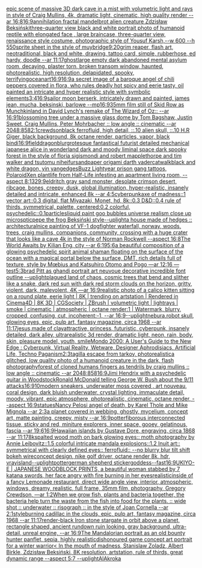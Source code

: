 [epic scene of massive 3D dark cave in a mist with volumetric light and rays in style of Craig Mullins, 4k, dramatic light, cinematic, high quality render --ar 16:8](https://www.ebank.nz/aiartgenerator?category=epic%20scene%20of%20massive%203D%20dark%20cave%20in%20a%20mist%20with%20volumetric%20light%20and%20rays%20in%20style%20of%20Craig%20Mullins%2C%204k%2C%20dramatic%20light%2C%20cinematic%2C%20high%20quality%20render%20--ar%2016%3A8)[16:9](https://www.ebank.nz/aiartgenerator?category=16%3A9)[annihilation fractal mandelbrot alien creature Zdzisław Beksiński](https://www.ebank.nz/aiartgenerator?category=annihilation%20fractal%20mandelbrot%20alien%20creature%20Zdzis%C5%82aw%20Beksi%C5%84ski)[](https://www.ebank.nz/aiartgenerator?category=)[three-quarter view black and white portrait photo of humanoid reptile with elongated face , large braincase, three-quarter view, renaissance style costume, photographic style of Yousuf Karsh,--w 600 --h 550](https://www.ebank.nz/aiartgenerator?category=three-quarter%20view%20black%20and%20white%20portrait%20photo%20of%20humanoid%20reptile%20with%20elongated%20face%20%2C%20large%20braincase%2C%20three-quarter%20view%2C%20renaissance%20style%20costume%2C%20photographic%20style%20of%20Yousuf%20Karsh%2C--w%20600%20--h%20550)[sprite sheet in the style of muybridge](https://www.ebank.nz/aiartgenerator?category=sprite%20sheet%20in%20the%20style%20of%20muybridge)[9:20](https://www.ebank.nz/aiartgenerator?category=9%3A20)[grim reaper, flash art, neotraditional, black and white, drawing, tattoo card, simple, rubberhose, ed hardy, doodle --ar 11:17](https://www.ebank.nz/aiartgenerator?category=grim%20reaper%2C%20flash%20art%2C%20neotraditional%2C%20black%20and%20white%2C%20drawing%2C%20tattoo%20card%2C%20simple%2C%20rubberhose%2C%20ed%20hardy%2C%20doodle%20--ar%2011%3A17)[ghost](https://www.ebank.nz/aiartgenerator?category=ghost)[large empty dark abandoned mental asylum room, decaying, plaster torn, broken transom window, haunted,  photorealistic, high resolution, delapidated, spooky, terrifying](https://www.ebank.nz/aiartgenerator?category=large%20empty%20dark%20abandoned%20mental%20asylum%20room%2C%20decaying%2C%20plaster%20torn%2C%20broken%20transom%20window%2C%20haunted%2C%20%20photorealistic%2C%20high%20resolution%2C%20delapidated%2C%20spooky%2C%20terrifying)[ocean](https://www.ebank.nz/aiartgenerator?category=ocean)[art](https://www.ebank.nz/aiartgenerator?category=art)[16:9](https://www.ebank.nz/aiartgenerator?category=16%3A9)[16:9](https://www.ebank.nz/aiartgenerator?category=16%3A9)[a secret image of a baroque angel of chili peppers covered in flora, who rules deadly  hot spicy and eerie tasty, oil painted an intricate and hyper realistic style with symbolic elements](https://www.ebank.nz/aiartgenerator?category=a%20secret%20image%20of%20a%20baroque%20angel%20of%20chili%20peppers%20covered%20in%20flora%2C%20who%20rules%20deadly%20%20hot%20spicy%20and%20eerie%20tasty%2C%20oil%20painted%20an%20intricate%20and%20hyper%20realistic%20style%20with%20symbolic%20elements)[3:4](https://www.ebank.nz/aiartgenerator?category=3%3A4)[16:9](https://www.ebank.nz/aiartgenerator?category=16%3A9)[sailor moon berserk, intricately drawn and painted, james jean, mucha, beksinski, barlowe --mp](https://www.ebank.nz/aiartgenerator?category=sailor%20moon%20berserk%2C%20intricately%20drawn%20and%20painted%2C%20james%20jean%2C%20mucha%2C%20beksinski%2C%20barlowe%20--mp)[16:9](https://www.ebank.nz/aiartgenerator?category=16%3A9)[35mm film still of Skid Row as Munchkinland in David Lynch's remake of The Wizard of Oz:: --ar 16:9](https://www.ebank.nz/aiartgenerator?category=35mm%20film%20still%20of%20Skid%20Row%20as%20Munchkinland%20in%20David%20Lynch%27s%20remake%20of%20The%20Wizard%20of%20Oz%3A%3A%20--ar%2016%3A9)[1](https://www.ebank.nz/aiartgenerator?category=1)[blossoming tree under a massive glass dome by Tom Bagshaw, Justin Sweet, Craig Mullins, Peter Mohrbacher :: low angle :: cinematic --ar 2048:858](https://www.ebank.nz/aiartgenerator?category=blossoming%20tree%20under%20a%20massive%20glass%20dome%20by%20Tom%20Bagshaw%2C%20Justin%20Sweet%2C%20Craig%20Mullins%2C%20Peter%20Mohrbacher%20%3A%3A%20low%20angle%20%3A%3A%20cinematic%20--ar%202048%3A858)[2:1](https://www.ebank.nz/aiartgenerator?category=2%3A1)[crewdson](https://www.ebank.nz/aiartgenerator?category=crewdson)[black ferrofluid, high detail, ::.10 alien skull, ::.10 H.R Giger, black background, 8k octane render, particles, vapor, black bindi](https://www.ebank.nz/aiartgenerator?category=black%20ferrofluid%2C%20high%20detail%2C%20%3A%3A.10%20alien%20skull%2C%20%3A%3A.10%20H.R%20Giger%2C%20black%20background%2C%208k%20octane%20render%2C%20particles%2C%20vapor%2C%20black%20bindi)[16:9](https://www.ebank.nz/aiartgenerator?category=16%3A9)[field](https://www.ebank.nz/aiartgenerator?category=field)[dragon](https://www.ebank.nz/aiartgenerator?category=dragon)[blur](https://www.ebank.nz/aiartgenerator?category=blur)[grotesque fantastical futurist detailed mechanical japanese alice in wonderland dark and moody liminal space dark spooky forest in the style of floria sigismondi and robert mapplethorpe and tim walker and tsutomu nihei](https://www.ebank.nz/aiartgenerator?category=grotesque%20fantastical%20futurist%20detailed%20mechanical%20japanese%20alice%20in%20wonderland%20dark%20and%20moody%20liminal%20space%20dark%20spooky%20forest%20in%20the%20style%20of%20floria%20sigismondi%20and%20robert%20mapplethorpe%20and%20tim%20walker%20and%20tsutomu%20nihei)[fur](https://www.ebank.nz/aiartgenerator?category=fur)[sandpaper origami darth vader](https://www.ebank.nz/aiartgenerator?category=sandpaper%20origami%20darth%20vader)[catwalk](https://www.ebank.nz/aiartgenerator?category=catwalk)[black and white dragon, yin yang](https://www.ebank.nz/aiartgenerator?category=black%20and%20white%20dragon%2C%20yin%20yang)[edges](https://www.ebank.nz/aiartgenerator?category=edges)[Buzz Lightyear prison gang tattoos, Polaroid](https://www.ebank.nz/aiartgenerator?category=Buzz%20Lightyear%20prison%20gang%20tattoos%2C%20Polaroid)[Xen plantlife from Half-Life infesting an apartment living room, --aspect 8:13](https://www.ebank.nz/aiartgenerator?category=Xen%20plantlife%20from%20Half-Life%20infesting%20an%20apartment%20living%20room%2C%20--aspect%208%3A13)[29:9](https://www.ebank.nz/aiartgenerator?category=29%3A9)[eldritch gray sand monster, desolate crimson desert, ribcage, bones, creepy, dusk, global illumination, hyper-realistic, insanely detailed and intricate, enhanced 8k --ar 4:5](https://www.ebank.nz/aiartgenerator?category=eldritch%20gray%20sand%20monster%2C%20desolate%20crimson%20desert%2C%20ribcage%2C%20bones%2C%20creepy%2C%20dusk%2C%20global%20illumination%2C%20hyper-realistic%2C%20insanely%20detailed%20and%20intricate%2C%20enhanced%208k%20--ar%204%3A5)[cyberpunk](https://www.ebank.nz/aiartgenerator?category=cyberpunk)[axe of madness::1 vector art::0.3 digital, flat Miyazaki, Monet, hd, 8k::0.3 D&D::0.4 rule of thirds, symmetrical, palette, centered:0.2 colorful, psychedelic::0.1](https://www.ebank.nz/aiartgenerator?category=axe%20of%20madness%3A%3A1%20vector%20art%3A%3A0.3%20digital%2C%20flat%20Miyazaki%2C%20Monet%2C%20hd%2C%208k%3A%3A0.3%20D%26D%3A%3A0.4%20rule%20of%20thirds%2C%20symmetrical%2C%20palette%2C%20centered%3A0.2%20colorful%2C%20psychedelic%3A%3A0.1)[particles](https://www.ebank.nz/aiartgenerator?category=particles)[liquid paint goo bubbles universe realism close up microsptic](https://www.ebank.nz/aiartgenerator?category=liquid%20paint%20goo%20bubbles%20universe%20realism%20close%20up%20microsptic)[pepe the frog Beksiński style](https://www.ebank.nz/aiartgenerator?category=pepe%20the%20frog%20Beksi%C5%84ski%20style)[--uplight](https://www.ebank.nz/aiartgenerator?category=--uplight)[a house made of hedges :: architectural](https://www.ebank.nz/aiartgenerator?category=a%20house%20made%20of%20hedges%20%3A%3A%20architectural)[nice painting of VF-1 dogfighter waterfall, norway, woods, trees, craig mullins,  companions, community, crossing with a huge crater that looks like a cave 4k in the style of Norman Rockwell --aspect 16:8](https://www.ebank.nz/aiartgenerator?category=nice%20painting%20of%20VF-1%20dogfighter%20waterfall%2C%20norway%2C%20woods%2C%20trees%2C%20craig%20mullins%2C%20%20companions%2C%20community%2C%20crossing%20with%20a%20huge%20crater%20that%20looks%20like%20a%20cave%204k%20in%20the%20style%20of%20Norman%20Rockwell%20--aspect%2016%3A8)[The World Awaits by Kilian Eng, city --ar 6:19](https://www.ebank.nz/aiartgenerator?category=The%20World%20Awaits%20by%20Kilian%20Eng%2C%20city%20--ar%206%3A19)[5:6](https://www.ebank.nz/aiartgenerator?category=5%3A6)[a beautiful composition of a glowing psychedelic spirit animal shaman floating on the surface of the ocean with a magical portal below the surface, DMT,  rich details full of texture, style by Mœbius and Katsuhiro Otomo and Pogo —ar 12:16 —test](https://www.ebank.nz/aiartgenerator?category=a%20beautiful%20composition%20of%20a%20glowing%20psychedelic%20spirit%20animal%20shaman%20floating%20on%20the%20surface%20of%20the%20ocean%20with%20a%20magical%20portal%20below%20the%20surface%2C%20DMT%2C%20%20rich%20details%20full%20of%20texture%2C%20style%20by%20M%C5%93bius%20and%20Katsuhiro%20Otomo%20and%20Pogo%20%E2%80%94ar%2012%3A16%20%E2%80%94test)[5:3](https://www.ebank.nz/aiartgenerator?category=5%3A3)[brad Pitt as ghandi portrait art neuvoue decorative incredible font outline --uplight](https://www.ebank.nz/aiartgenerator?category=brad%20Pitt%20as%20ghandi%20portrait%20art%20neuvoue%20decorative%20incredible%20font%20outline%20--uplight)[plagued land of chaos, cosmic trees that bend and slither like a snake, dark red sun with dark red storm clouds on the horizon, gritty, violent, dark, malevolent, 4K —ar 16:9](https://www.ebank.nz/aiartgenerator?category=plagued%20land%20of%20chaos%2C%20cosmic%20trees%20that%20bend%20and%20slither%20like%20a%20snake%2C%20dark%20red%20sun%20with%20dark%20red%20storm%20clouds%20on%20the%20horizon%2C%20gritty%2C%20violent%2C%20dark%2C%20malevolent%2C%204K%20%E2%80%94ar%2016%3A9)[realistic photo of a calico kitten sitting on a round plate, eerie light | 8K | trending on artstation | Rendered in Cinema4D | 8K 3D | CGSociety | ZBrush | volumetric light | lightrays | smoke | cinematic | atmospheric | octane render:1 | Watermark, blurry, cropped, confusing, cut, incoherent:-1, --ar 16:9](https://www.ebank.nz/aiartgenerator?category=realistic%20photo%20of%20a%20calico%20kitten%20sitting%20on%20a%20round%20plate%2C%20eerie%20light%20%7C%208K%20%7C%20trending%20on%20artstation%20%7C%20Rendered%20in%20Cinema4D%20%7C%208K%203D%20%7C%20CGSociety%20%7C%20ZBrush%20%7C%20volumetric%20light%20%7C%20lightrays%20%7C%20smoke%20%7C%20cinematic%20%7C%20atmospheric%20%7C%20octane%20render%3A1%20%7C%20Watermark%2C%20blurry%2C%20cropped%2C%20confusing%2C%20cut%2C%20incoherent%3A-1%2C%20--ar%2016%3A9)[--uplight](https://www.ebank.nz/aiartgenerator?category=--uplight)[nebura,](https://www.ebank.nz/aiartgenerator?category=nebura%2C)[robot skull, glowing eyes, epic, pulp art, fantasy magazine, circa 1968 --ar 11:17](https://www.ebank.nz/aiartgenerator?category=robot%20skull%2C%20glowing%20eyes%2C%20epic%2C%20pulp%20art%2C%20fantasy%20magazine%2C%20circa%201968%20--ar%2011%3A17)[jesus,made of clay](https://www.ebank.nz/aiartgenerator?category=jesus%2Cmade%20of%20clay)[attractive, princess, futuristic, cyberpunk, insanely detailed, dark alley, ultrarealistic 3d render, dramatic light, neon, rain, body, skin, pleasure model, youth, smile](https://www.ebank.nz/aiartgenerator?category=attractive%2C%20princess%2C%20futuristic%2C%20cyberpunk%2C%20insanely%20detailed%2C%20dark%20alley%2C%20ultrarealistic%203d%20render%2C%20dramatic%20light%2C%20neon%2C%20rain%2C%20body%2C%20skin%2C%20pleasure%20model%2C%20youth%2C%20smile)[Mondo 2000: A User's Guide to the New Edge : Cyberpunk, Virtual Reality, Wetware, Designer Aphrodisiacs, Artificial Life, Techno Paganism](https://www.ebank.nz/aiartgenerator?category=Mondo%202000%3A%20A%20User%27s%20Guide%20to%20the%20New%20Edge%20%3A%20Cyberpunk%2C%20Virtual%20Reality%2C%20Wetware%2C%20Designer%20Aphrodisiacs%2C%20Artificial%20Life%2C%20Techno%20Paganism)[2:3](https://www.ebank.nz/aiartgenerator?category=2%3A3)[tagilla escape from tarkov, photorealistic](https://www.ebank.nz/aiartgenerator?category=tagilla%20escape%20from%20tarkov%2C%20photorealistic)[a glitched, low quality photo of a humanoid creature in the dark, flash photography](https://www.ebank.nz/aiartgenerator?category=a%20glitched%2C%20low%20quality%20photo%20of%20a%20humanoid%20creature%20in%20the%20dark%2C%20flash%20photography)[forest of cloned humans fingers as tendrils by craig mullins :: low angle :: cinematic --ar 2048:858](https://www.ebank.nz/aiartgenerator?category=forest%20of%20cloned%20humans%20fingers%20as%20tendrils%20by%20craig%20mullins%20%3A%3A%20low%20angle%20%3A%3A%20cinematic%20--ar%202048%3A858)[16:9](https://www.ebank.nz/aiartgenerator?category=16%3A9)[Jimi Hendrix with a psychedelic guitar in Woodstock](https://www.ebank.nz/aiartgenerator?category=Jimi%20Hendrix%20with%20a%20psychedelic%20guitar%20in%20Woodstock)[Ronald McDonald telling George W. Bush about the 9/11 attacks](https://www.ebank.nz/aiartgenerator?category=Ronald%20McDonald%20telling%20George%20W.%20Bush%20about%20the%209/11%20attacks)[16:9](https://www.ebank.nz/aiartgenerator?category=16%3A9)[10](https://www.ebank.nz/aiartgenerator?category=10)[modern sneakers, underwater moss covered , art nouveau, coral design, dark bluish underwater, crystal lighting, immaculate detail, moody, vibrant, epic atmosphere, photorealistic, cinematic, octane render, --aspect 16:9](https://www.ebank.nz/aiartgenerator?category=modern%20sneakers%2C%20underwater%20moss%20covered%20%2C%20art%20nouveau%2C%20coral%20design%2C%20dark%20bluish%20underwater%2C%20crystal%20lighting%2C%20immaculate%20detail%2C%20moody%2C%20vibrant%2C%20epic%20atmosphere%2C%20photorealistic%2C%20cinematic%2C%20octane%20render%2C%20--aspect%2016%3A9)[statues](https://www.ebank.nz/aiartgenerator?category=statues)[Nancy Pelosi angel of death, by Karel Thole and Mike Mignola --ar 2:3](https://www.ebank.nz/aiartgenerator?category=Nancy%20Pelosi%20angel%20of%20death%2C%20by%20Karel%20Thole%20and%20Mike%20Mignola%20--ar%202%3A3)[a planet covered in webbing, ghostly, mycelium, concept art, matte painting, creepy, misty --ar 16:9](https://www.ebank.nz/aiartgenerator?category=a%20planet%20covered%20in%20webbing%2C%20ghostly%2C%20mycelium%2C%20concept%20art%2C%20matte%20painting%2C%20creepy%2C%20misty%20--ar%2016%3A9)[potter](https://www.ebank.nz/aiartgenerator?category=potter)[fiborous interconnected tissue, sticky and red, miniture explorers, inner space, gooey, gelatinous, fascia --ar 19:6](https://www.ebank.nz/aiartgenerator?category=fiborous%20interconnected%20tissue%2C%20sticky%20and%20red%2C%20miniture%20explorers%2C%20inner%20space%2C%20gooey%2C%20gelatinous%2C%20fascia%20--ar%2019%3A6)[16:9](https://www.ebank.nz/aiartgenerator?category=16%3A9)[Hawaiian islands by Gustave Dore, engraving, circa 1868 --ar 11:17](https://www.ebank.nz/aiartgenerator?category=Hawaiian%20islands%20by%20Gustave%20Dore%2C%20engraving%2C%20circa%201868%20--ar%2011%3A17)[8k](https://www.ebank.nz/aiartgenerator?category=8k)[spalted wood moth on bark glowing eyes:: moth photography by Annie Leibovitz::1.5 colorful intricate mandala explosions::1.2 Inuit art:: symmetrical with clearly defined eyes:: ferrofluid:: --no blurry blur tilt shift bokeh wire](https://www.ebank.nz/aiartgenerator?category=spalted%20wood%20moth%20on%20bark%20glowing%20eyes%3A%3A%20moth%20photography%20by%20Annie%20Leibovitz%3A%3A1.5%20colorful%20intricate%20mandala%20explosions%3A%3A1.2%20Inuit%20art%3A%3A%20symmetrical%20with%20clearly%20defined%20eyes%3A%3A%20ferrofluid%3A%3A%20--no%20blurry%20blur%20tilt%20shift%20bokeh%20wire)[concept design, nike golf driver, octane render 8k, hdr, vray](https://www.ebank.nz/aiartgenerator?category=concept%20design%2C%20nike%20golf%20driver%2C%20octane%20render%208k%2C%20hdr%2C%20vray)[island](https://www.ebank.nz/aiartgenerator?category=island)[--uplight](https://www.ebank.nz/aiartgenerator?category=--uplight)[potter](https://www.ebank.nz/aiartgenerator?category=potter)[german shepherd sticker](https://www.ebank.nz/aiartgenerator?category=german%20shepherd%20sticker)[goddess](https://www.ebank.nz/aiartgenerator?category=goddess)[--fast](https://www.ebank.nz/aiartgenerator?category=--fast)[16:9](https://www.ebank.nz/aiartgenerator?category=16%3A9)[UKIYO-E | JAPANESE WOODBLOCK PRINTS, a beautiful woman stabbed by 7 katana swords, her face angry with fire burning in her eyes](https://www.ebank.nz/aiartgenerator?category=UKIYO-E%20%7C%20JAPANESE%20WOODBLOCK%20PRINTS%2C%20a%20beautiful%20woman%20stabbed%20by%207%20katana%20swords%2C%20her%20face%20angry%20with%20fire%20burning%20in%20her%20eyes)[realistic](https://www.ebank.nz/aiartgenerator?category=realistic)[inside of a fancy Lemonade restaurant, direct wide angle view, interior, atmospheric, windows, dreamy, realistic, full frame, 35mm film, photography, Gregory Crewdson, —ar 1:2](https://www.ebank.nz/aiartgenerator?category=inside%20of%20a%20fancy%20Lemonade%20restaurant%2C%20direct%20wide%20angle%20view%2C%20interior%2C%20atmospheric%2C%20windows%2C%20dreamy%2C%20realistic%2C%20full%20frame%2C%2035mm%20film%2C%20photography%2C%20Gregory%20Crewdson%2C%20%E2%80%94ar%201%3A2)[When we grow fish, plants and bacteria together, the bacteria help turn the waste from the fish into food for the plants. :: wide shot :: underwater :: risograph :: in the style of Joan Cornella --ar 2:1](https://www.ebank.nz/aiartgenerator?category=When%20we%20grow%20fish%2C%20plants%20and%20bacteria%20together%2C%20the%20bacteria%20help%20turn%20the%20waste%20from%20the%20fish%20into%20food%20for%20the%20plants.%20%3A%3A%20wide%20shot%20%3A%3A%20underwater%20%3A%3A%20risograph%20%3A%3A%20in%20the%20style%20of%20Joan%20Cornella%20--ar%202%3A1)[style](https://www.ebank.nz/aiartgenerator?category=style)[burning cadillac in the clouds, epic, pulp art, fantasy magazine, circa 1968 --ar 11:17](https://www.ebank.nz/aiartgenerator?category=burning%20cadillac%20in%20the%20clouds%2C%20epic%2C%20pulp%20art%2C%20fantasy%20magazine%2C%20circa%201968%20--ar%2011%3A17)[render](https://www.ebank.nz/aiartgenerator?category=render)[-](https://www.ebank.nz/aiartgenerator?category=-)[black Iron stone stargate in orbit above a planet, rectangle shaped, ancient rundown ruin looking, gray background, ultra-detail, unreal engine, --ar 16:9](https://www.ebank.nz/aiartgenerator?category=black%20Iron%20stone%20stargate%20in%20orbit%20above%20a%20planet%2C%20rectangle%20shaped%2C%20ancient%20rundown%20ruin%20looking%2C%20gray%20background%2C%20ultra-detail%2C%20unreal%20engine%2C%20--ar%2016%3A9)[The Mandalorian portrait as an old bounty hunter panflet, sepia, highly realistic](https://www.ebank.nz/aiartgenerator?category=The%20Mandalorian%20portrait%20as%20an%20old%20bounty%20hunter%20panflet%2C%20sepia%2C%20highly%20realistic)[dishonoured game concept art portrait for a winter warrior](https://www.ebank.nz/aiartgenerator?category=dishonoured%20game%20concept%20art%20portrait%20for%20a%20winter%20warrior)[< In the mouth of madness, Stanislaw Zoladz, Albert Birkle, Zdzisław Beksiński, 8K resolution, artstation, rule of thirds, great dynamic range --aspect 5:7 --uplight](https://www.ebank.nz/aiartgenerator?category=%3C%20In%20the%20mouth%20of%20madness%2C%20Stanislaw%20Zoladz%2C%20Albert%20Birkle%2C%20Zdzis%C5%82aw%20Beksi%C5%84ski%2C%208K%20resolution%2C%20artstation%2C%20rule%20of%20thirds%2C%20great%20dynamic%20range%20--aspect%205%3A7%20--uplight)[AlAkroka](https://www.ebank.nz/aiartgenerator?category=AlAkroka)